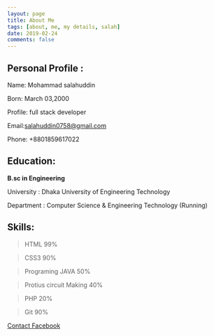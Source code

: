 ```yaml
---
layout: page
title: About Me
tags: [about, me, my details, salah]
date: 2019-02-24
comments: false
---
```

    
    
## Personal Profile :

Name: Mohammad salahuddin

Born: March 03,2000

Profile: full stack developer

Email:salahuddin0758@gmail.com

Phone: +8801859617022

## Education:

**B.sc in Engineering**

University	: Dhaka University of Engineering Technology

Department	: Computer Science & Engineering Technology (Running)

        
## Skills:

> HTML 99%

> CSS3 90%

> Programing JAVA 50%

> Protius circuit Making 40%

> PHP 20%

> Git 90%



<a href="https://www.facebook.com/profile.php?id=100007519157769" class="btn btn-primary">Contact Facebook</a>
